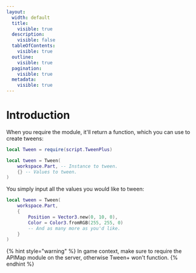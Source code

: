 ```yaml
---
layout:
  width: default
  title:
    visible: true
  description:
    visible: false
  tableOfContents:
    visible: true
  outline:
    visible: true
  pagination:
    visible: true
  metadata:
    visible: true
---
```


# Introduction

When you require the module, it'll return a function, which you can use to create tweens:

```lua
local Tween = require(script.TweenPlus)

local tween = Tween(
	workspace.Part, -- Instance to tween.
	{} -- Values to tween.
)
```

You simply input all the values you would like to tween:

```lua
local tween = Tween(
	workspace.Part,
	{
		Position = Vector3.new(0, 10, 0),
		Color = Color3.fromRGB(255, 255, 0)
		-- And as many more as you'd like.
	}
)
```



{% hint style="warning" %}
In game context, make sure to require the APIMap module on the server, otherwise Tween+ won't function.
{% endhint %}
